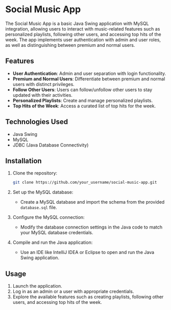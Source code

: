# Social Music App

The Social Music App is a basic Java Swing application with MySQL integration, allowing users to interact with music-related features such as personalized playlists, following other users, and accessing top hits of the week. The app implements user authentication with admin and user roles, as well as distinguishing between premium and normal users.

## Features

- **User Authentication**: Admin and user separation with login functionality.
- **Premium and Normal Users**: Differentiate between premium and normal users with distinct privileges.
- **Follow Other Users**: Users can follow/unfollow other users to stay updated with their activities.
- **Personalized Playlists**: Create and manage personalized playlists.
- **Top Hits of the Week**: Access a curated list of top hits for the week.

## Technologies Used

- Java Swing
- MySQL
- JDBC (Java Database Connectivity)

## Installation

1. Clone the repository:
   ```bash
   git clone https://github.com/your_username/social-music-app.git
   ```

2. Set up the MySQL database:
   - Create a MySQL database and import the schema from the provided `database.sql` file.

3. Configure the MySQL connection:
   - Modify the database connection settings in the Java code to match your MySQL database credentials.

4. Compile and run the Java application:
   - Use an IDE like IntelliJ IDEA or Eclipse to open and run the Java Swing application.

## Usage

1. Launch the application.
2. Log in as an admin or a user with appropriate credentials.
3. Explore the available features such as creating playlists, following other users, and accessing top hits of the week.
